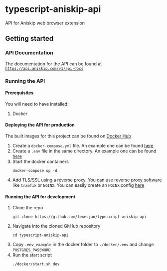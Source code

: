 # typescript-aniskip-api

API for Aniskip web browser extension

## Getting started

### API Documentation

The documentation for the API can be found at [`https://api.aniskip.com/v1/api-docs`](https://api.aniskip.com/v1/api-docs)

### Running the API

#### Prerequisites

You will need to have installed:

1. Docker

#### Deploying the API for production

The built images for this project can be found on [Docker Hub](https://hub.docker.com/u/lexesjan)

1. Create a `docker-compose.yml` file. An example one can be found [here](https://github.com/lexesjan/typescript-aniskip-api/blob/main/docker/docker-compose.yml)
1. Create a `.env` file in the same directory. An example one can be found [here](https://github.com/lexesjan/typescript-aniskip-api/blob/main/docker/.env_example)
1. Start the docker containers
   ```
   docker-compose up -d
   ```
1. Add TLS/SSL using a reverse proxy. You can use reverse proxy software like `traefik` or `NGINX`. You can easily create an `NGINX` config [here](https://www.digitalocean.com/community/tools/nginx)

#### Running the API for development
1. Clone the repo
   ```
   git clone https://github.com/lexesjan/typescript-aniskip-api
   ```
1. Navigate into the cloned GitHub repository
   ```
   cd typescript-aniskip-api
   ```
1. Copy `.env_example` in the docker folder to `./docker/.env` and change `POSTGRES_PASSWORD`
1. Run the start script
   ```
   ./docker/start.sh dev
   ```
